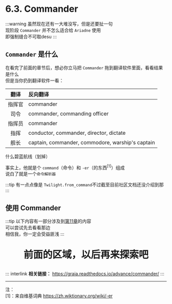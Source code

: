# 6.3. Commander

:::warning
虽然现在还有一大堆没写，但是还要扯一句  
现阶段 `Commander` 并不怎么适合给 `Ariadne` 使用  
即<Curtain type="warning">强制缝合不可取desu</Curtain>
:::

## `Commander` 是什么

在看完了前面的章节后，想必你立马把 `Commander` 拖到翻译软件里面，看看结果是什么  
但是当你扔到翻译软件一看：

|翻译|反向翻译|
|:--:|:--|
|指挥官|commander|
|司令|commander, commanding officer|
|指挥员|commander|
|指挥|conductor, commander, director, dictate|
|舰长|captain, commander, commodore, warship's captain|

<Curtain>什么碧蓝航线（划掉）</Curtain>

事实上，他就是个 `command`（命令）和 `-er`（的东西<sup>[1]</sup>）组成  
说白了就是一个`命令解析器`

:::tip
有一点点像是 `Twilight.from_command`<Curtain>不过截至目前社区文档还没介绍到那</Curtain>
:::

## 使用 Commander

:::tip
以下内容有一部分涉及到[第11章](./11_classification.md)的内容  
可以尝试先去看看那边  
相信我，你一定会受益匪浅
:::

<p align="center" style="font-size: 30px"><strong>前面的区域，以后再来探索吧</strong></p>

<Loading></Loading>

::: interlink
**相关链接：** <https://graia.readthedocs.io/advance/commander/>
:::

<hr size=3/>

注：  
[1]：来自维基词典 <https://zh.wiktionary.org/wiki/-er>
